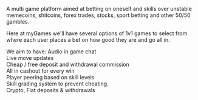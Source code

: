 A multi game platform aimed at betting on oneself and skills over unstable memecoins, shitcoins, forex trades, stocks, sport betting and other 50/50 gambles.<br />

Here at myGames we'll have several options of 1v1 games to select from where each user places a bet on how good they are and go all in.<br />

We aim to have:
Audio in game chat<br />
Live move updates<br />
Cheap / free deposit and withdrawal commission<br />
All in cashout for every win<br />
Player peering based on skill levels<br />
Skill grading system to prevent cheating.<br />
Crypto, Fiat deposits & withdrawals